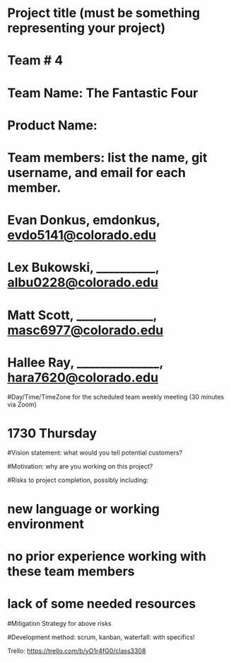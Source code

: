 # Project title (must be something representing your project)

# Team # 4

# Team Name: The Fantastic Four

# Product Name:

# Team members: list the name, git username, and email for each member.
#   Evan Donkus, emdonkus, evdo5141@colorado.edu
#   Lex Bukowski, __________, albu0228@colorado.edu
#   Matt Scott, _____________, masc6977@colorado.edu
#   Hallee Ray, ______________, hara7620@colorado.edu

#Day/Time/TimeZone for the scheduled team weekly meeting (30 minutes via Zoom)
#   1730 Thursday

#Vision statement: what would you tell potential customers?

#Motivation: why are you working on this project?

#Risks to project completion, possibly including:
#    new language or working environment
#    no prior experience working with these team members
#    lack of some needed resources

#Mitigation Strategy for above risks

#Development method: scrum, kanban, waterfall: with specifics!

Trello: https://trello.com/b/yO1r4fG0/class3308
